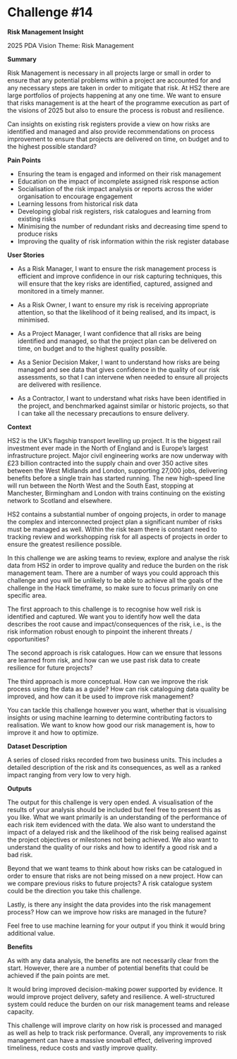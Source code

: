 # Challenge #14

**Risk Management Insight**

2025 PDA Vision Theme: Risk Management

**Summary**

Risk Management is necessary in all projects large or small in order to ensure that any potential problems within a project are accounted for and any necessary steps are taken in order to mitigate that risk. At HS2 there are large portfolios of projects happening at any one time. We want to ensure that risks management is at the heart of the programme execution as part of the visions of 2025 but also to ensure the process is robust and resilience.

Can insights on existing risk registers provide a view on how risks are identified and managed and also provide recommendations on process improvement to ensure that projects are delivered on time, on budget and to the highest possible standard?

**Pain Points**

- Ensuring the team is engaged and informed on their risk management
- Education on the impact of incomplete assigned risk response action
- Socialisation of the risk impact analysis or reports across the wider organisation to encourage engagement
- Learning lessons from historical risk data
- Developing global risk registers, risk catalogues and learning from existing risks
- Minimising the number of redundant risks and decreasing time spend to produce risks
- Improving the quality of risk information within the risk register database

**User Stories**

- As a Risk Manager, I want to ensure the risk management process is efficient and improve confidence in our risk capturing techniques, this will ensure that the key risks are identified, captured, assigned and monitored in a timely manner.

- As a Risk Owner, I want to ensure my risk is receiving appropriate attention, so that the likelihood of it being realised, and its impact, is minimised.

- As a Project Manager, I want confidence that all risks are being identified and managed, so that the project plan can be delivered on time, on budget and to the highest quality possible.

- As a Senior Decision Maker, I want to understand how risks are being managed and see data that gives confidence in the quality of our risk assessments, so that I can intervene when needed to ensure all projects are delivered with resilience.

- As a Contractor, I want to understand what risks have been identified in the project, and benchmarked against similar or historic projects, so that I can take all the necessary precautions to ensure delivery.

**Context**

HS2 is the UK’s flagship transport levelling up project. It is the biggest rail investment ever made in the North of England and is Europe’s largest infrastructure project. Major civil engineering works are now underway with £23 billion contracted into the supply chain and over 350 active sites between the West Midlands and London, supporting 27,000 jobs, delivering benefits before a single train has started running. The new high-speed line will run between the North West and the South East, stopping at Manchester, Birmingham and London with trains continuing on the existing network to Scotland and elsewhere.

HS2 contains a substantial number of ongoing projects, in order to manage the complex and interconnected project plan a significant number of risks must be managed as well. Within the risk team there is constant need to tracking review and workshopping risk for all aspects of projects in order to ensure the greatest resilience possible.

In this challenge we are asking teams to review, explore and analyse the risk data from HS2 in order to improve quality and reduce the burden on the risk management team. There are a number of ways you could approach this challenge and you will be unlikely to be able to achieve all the goals of the challenge in the Hack timeframe, so make sure to focus primarily on one specific area.

The first approach to this challenge is to recognise how well risk is identified and captured. We want you to identify how well the data describes the root cause and impact/consequences of the risk, i.e., is the risk information robust enough to pinpoint the inherent threats / opportunities?

The second approach is risk catalogues. How can we ensure that lessons are learned from risk, and how can we use past risk data to create resilience for future projects?

The third approach is more conceptual. How can we improve the risk process using the data as a guide? How can risk cataloguing data quality be improved, and how can it be used to improve risk management?

You can tackle this challenge however you want, whether that is visualising insights or using machine learning to determine contributing factors to realisation. We want to know how good our risk management is, how to improve it and how to optimize.

**Dataset Description**

A series of closed risks recorded from two business units. This includes a detailed description of the risk and its consequences, as well as a ranked impact ranging from very low to very high.

**Outputs**

The output for this challenge is very open ended. A visualisation of the results of your analysis should be included but feel free to present this as you like. What we want primarily is an understanding of the performance of each risk item evidenced with the data. We also want to understand the impact of a delayed risk and the likelihood of the risk being realised against the project objectives or milestones not being achieved. We also want to understand the quality of our risks and how to identify a good risk and a bad risk.

Beyond that we want teams to think about how risks can be catalogued in order to ensure that risks are not being missed on a new project. How can we compare previous risks to future projects? A risk catalogue system could be the direction you take this challenge.

Lastly, is there any insight the data provides into the risk management process? How can we improve how risks are managed in the future?

Feel free to use machine learning for your output if you think it would bring additional value.

**Benefits**

As with any data analysis, the benefits are not necessarily clear from the start. However, there are a number of potential benefits that could be achieved if the pain points are met.

It would bring improved decision-making power supported by evidence. It would improve project delivery, safety and resilience. A well-structured system could reduce the burden on our risk management teams and release capacity.

This challenge will improve clarity on how risk is processed and managed as well as help to track risk performance. Overall, any improvements to risk management can have a massive snowball effect, delivering improved timeliness, reduce costs and vastly improve quality.